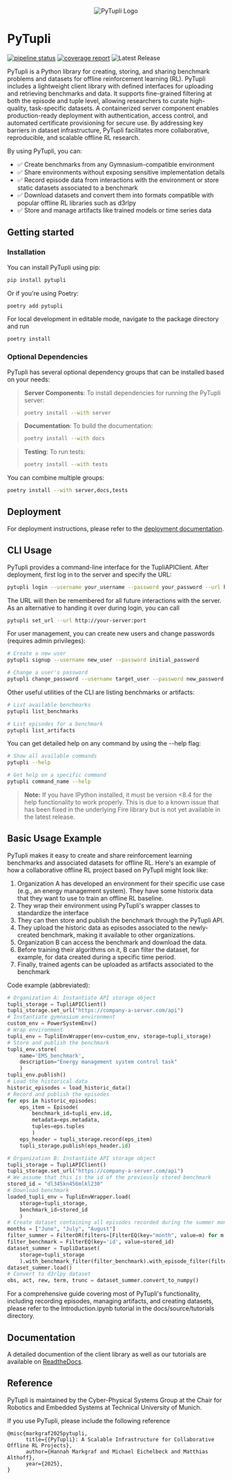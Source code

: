 <div align="center">
  <img src="pytupli_logo.svg" alt="PyTupli Logo">
</div>

# PyTupli

[![pipeline status](https://gitlab.lrz.de/cps/cps-power/pytupli/badges/main/pipeline.svg)](https://gitlab.lrz.de/cps/cps-power/pytupli/-/commits/main)
[![coverage report](https://gitlab.lrz.de/cps/cps-power/pytupli/badges/main/coverage.svg)](https://gitlab.lrz.de/cps/cps-power/pytupli/-/commits/main)
![Latest Release](https://gitlab.lrz.de/cps/cps-power/pytupli/-/badges/release.svg)

PyTupli is a Python library for creating, storing, and sharing benchmark problems and datasets for offline reinforcement learning (RL). PyTupli includes a lightweight client library with defined interfaces for uploading and retrieving benchmarks and data. It supports fine-grained filtering at both the episode and tuple level, allowing researchers to curate high-quality, task-specific datasets. A containerized server component enables production-ready deployment with authentication, access control, and automated certificate provisioning for secure use. By addressing key barriers in dataset infrastructure, PyTupli facilitates more collaborative, reproducible, and scalable offline RL research.

By using PyTupli, you can:

- ✅ Create benchmarks from any Gymnasium-compatible environment
- ✅ Share environments without exposing sensitive implementation details
- ✅ Record episode data from interactions with the environment or store static datasets associated to a benchmark
- ✅ Download datasets and convert them into formats compatible with popular offline RL libraries such as d3rlpy
- ✅ Store and manage artifacts like trained models or time series data

## Getting started

### Installation

You can install PyTupli using pip:

```bash
pip install pytupli
```

Or if you're using Poetry:

```bash
poetry add pytupli
```

For local development in editable mode,
navigate to the package directory and run
```bash
poetry install
```

### Optional Dependencies

PyTupli has several optional dependency groups that can be installed based on your needs:

> **Server Components**: To install dependencies for running the PyTupli server:
> ```bash
> poetry install --with server
> ```

> **Documentation**: To build the documentation:
> ```bash
> poetry install --with docs
> ```

> **Testing**: To run tests:
> ```bash
> poetry install --with tests
> ```

You can combine multiple groups:
```bash
poetry install --with server,docs,tests
```

## Deployment

For deployment instructions, please refer to the [deployment documentation](deployment/README.md).

## CLI Usage

PyTupli provides a command-line interface for the TupliAPIClient. After deployment, first log in to the server and specify the URL:

```bash
pytupli login --username your_username --password your_password --url http://your-server:port
```

The URL will then be remembered for all future interactions with the server. As an alternative to handing it over during login, you can call
```bash
pytupli set_url --url http://your-server:port
```

For user management, you can create new users and change passwords (requires admin privileges):
```bash
# Create a new user
pytupli signup --username new_user --password initial_password

# Change a user's password
pytupli change_password --username target_user --password new_password
```

Other useful utilities of the CLI are listing benchmarks or artifacts:
```bash
# List available benchmarks
pytupli list_benchmarks

# List episodes for a benchmark
pytupli list_artifacts
```

You can get detailed help on any command by using the --help flag:
```bash
# Show all available commands
pytupli --help

# Get help on a specific command
pytupli command_name --help
```

> **Note:** If you have IPython installed, it must be version <8.4 for the help functionality to work properly. This is due to a known issue that has been fixed in the underlying Fire library but is not yet available in the latest release.

## Basic Usage Example

PyTupli makes it easy to create and share reinforcement learning benchmarks and associated datasets for offline RL. Here's an example of how a collaborative offline RL project based on PyTupli might look like:

1.  Organization A has developed an environment for their specific use case (e.g., an energy management system). They have some historix data that they want to use to train an offline RL baseline.
2.  They wrap their environment using PyTupli's wrapper classes to standardize the interface
3.  They can then store and publish the benchmark through the PyTupli API.
4.  They upload the historic data as episodes associated to the newly-created benchmark, making it available to other organizations.
5.  Organization B can access the benchmark and download the data.
6.  Before training their algorithms on it, B can filter the dataset, for example, for data created during a specific time period.
7.  Finally, trained agents can be uploaded as artifacts associated to the benchmark

Code example (abbreviated):

```python
# Organization A: Instantiate API storage object
tupli_storage = TupliAPIClient()
tupli_storage.set_url("https://company-a-server.com/api")
# Instantiate gymnasium environment
custom_env = PowerSystemEnv()
# Wrap environment
tupli_env = TupliEnvWrapper(env=custom_env, storage=tupli_storage)
# Store and publish the benchmark
tupli_env.store(
    name='EMS_benchmark',
    description="Energy management system control task"
    )
tupli_env.publish()
# Load the historical data
historic_episodes = load_historic_data()
# Record and publish the episodes
for eps in historic_episodes:
    eps_item = Episode(
        benchmark_id=tupli_env.id,
        metadata=eps.metadata,
        tuples=eps.tuples
        )
    eps_header = tupli_storage.record(eps_item)
    tupli_storage.publish(eps_header.id)

# Organization B: Instantiate API storage object
tupli_storage = TupliAPIClient()
tupli_storage.set_url("https://company-a-server.com/api")
# We assume that this is the id of the previously stored benchmark
stored_id = "dl345kn456mlkl230"
# Download benchmark
loaded_tupli_env = TupliEnvWrapper.load(
    storage=tupli_storage,
    benchmark_id=stored_id
    )
# Create dataset containing all episodes recorded during the summer months
months = ["June", "July", "August"]
filter_summer = FilterOR(filters=[FilterEQ(key="month", value=m) for m in months])
filter_benchmark = FilterEQ(key='id', value=stored_id)
dataset_summer = TupliDataset(
    storage=tupli_storage
    ).with_benchmark_filter(filter_benchmark).with_episode_filter(filter_summer)
dataset_summer.load()
# Convert to d3rlpy dataset
obs, act, rew, term, trunc = dataset_summer.convert_to_numpy()
```
For a comprehensive guide covering most of PyTupli's functionality, including recording episodes, managing artifacts, and creating datasets, please refer to the Introduction.ipynb tutorial in the docs/source/tutorials directory.


## Documentation
A detailed documention of the client library as well as our tutorials are available on [ReadtheDocs](https://pytupli.readthedocs.io).

## Reference
PyTupli is maintained by the Cyber-Physical Systems Group at the Chair for Robotics and Embedded Systems at Technical University of Munich.

If you use PyTupli, please include the following reference
```
@misc{markgraf2025pytupli,
      title={{PyTupli}: A Scalable Infrastructure for Collaborative Offline RL Projects},
      author={Hannah Markgraf and Michael Eichelbeck and Matthias Althoff},
      year={2025},
}
```
